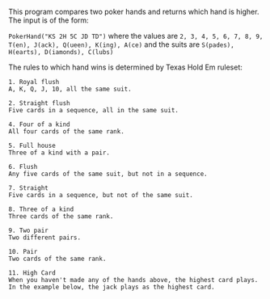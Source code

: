 This program compares two poker hands and returns which hand is higher. The input is of the form:

```PokerHand("KS 2H 5C JD TD")```
where the values are
```2, 3, 4, 5, 6, 7, 8, 9, T(en), J(ack), Q(ueen), K(ing), A(ce)```
and the suits are
```S(pades), H(earts), D(iamonds), C(lubs)```

The rules to which hand wins is determined by Texas Hold Em ruleset:

```
1. Royal flush
A, K, Q, J, 10, all the same suit.

2. Straight flush
Five cards in a sequence, all in the same suit.

4. Four of a kind
All four cards of the same rank.

5. Full house
Three of a kind with a pair.

6. Flush
Any five cards of the same suit, but not in a sequence.

7. Straight
Five cards in a sequence, but not of the same suit.

8. Three of a kind
Three cards of the same rank.

9. Two pair
Two different pairs.

10. Pair
Two cards of the same rank.

11. High Card
When you haven't made any of the hands above, the highest card plays.
In the example below, the jack plays as the highest card.
```
